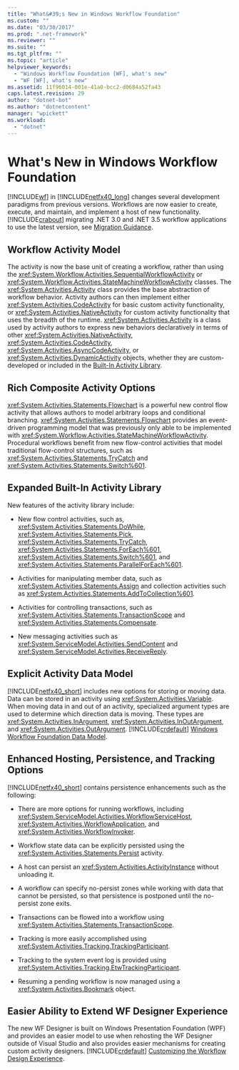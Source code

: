 ```yaml
---
title: "What&#39;s New in Windows Workflow Foundation"
ms.custom: ""
ms.date: "03/30/2017"
ms.prod: ".net-framework"
ms.reviewer: ""
ms.suite: ""
ms.tgt_pltfrm: ""
ms.topic: "article"
helpviewer_keywords: 
  - "Windows Workflow Foundation [WF], what's new"
  - "WF [WF], what's new"
ms.assetid: 11f96014-001e-41a0-bcc2-d0684a52fa43
caps.latest.revision: 29
author: "dotnet-bot"
ms.author: "dotnetcontent"
manager: "wpickett"
ms.workload: 
  - "dotnet"
---
```

# What&#39;s New in Windows Workflow Foundation
[!INCLUDE[wf](../../../includes/wf-md.md)] in [!INCLUDE[netfx40_long](../../../includes/netfx40-long-md.md)] changes several development paradigms from previous versions. Workflows are now easier to create, execute, and maintain, and implement a host of new functionality. [!INCLUDE[crabout](../../../includes/crabout-md.md)] migrating .NET 3.0 and .NET 3.5 workflow applications to use the latest version, see [Migration Guidance](../../../docs/framework/windows-workflow-foundation/migration-guidance.md).  
  
## Workflow Activity Model  
 The activity is now the base unit of creating a workflow, rather than using the <xref:System.Workflow.Activities.SequentialWorkflowActivity> or <xref:System.Workflow.Activities.StateMachineWorkflowActivity> classes. The <xref:System.Activities.Activity> class provides the base abstraction of workflow behavior. Activity authors can then implement either <xref:System.Activities.CodeActivity> for basic custom activity functionality, or <xref:System.Activities.NativeActivity> for custom activity functionality that uses the breadth of the runtime. <xref:System.Activities.Activity> is a class used by activity authors to express new behaviors declaratively in terms of other <xref:System.Activities.NativeActivity>, <xref:System.Activities.CodeActivity>, <xref:System.Activities.AsyncCodeActivity>, or <xref:System.Activities.DynamicActivity> objects, whether they are custom-developed or included in the [Built-In Activity Library](../../../docs/framework/windows-workflow-foundation/net-framework-4-5-built-in-activity-library.md).  
  
## Rich Composite Activity Options  
 <xref:System.Activities.Statements.Flowchart> is a powerful new control flow activity that allows authors to model arbitrary loops and conditional branching. <xref:System.Activities.Statements.Flowchart> provides an event-driven programming model that was previously only able to be implemented with <xref:System.Workflow.Activities.StateMachineWorkflowActivity>. Procedural workflows benefit from new flow-control activities that model traditional flow-control structures, such as <xref:System.Activities.Statements.TryCatch> and <xref:System.Activities.Statements.Switch%601>.  
  
## Expanded Built-In Activity Library  
 New features of the activity library include:  
  
-   New flow control activities, such as, <xref:System.Activities.Statements.DoWhile>, <xref:System.Activities.Statements.Pick>, <xref:System.Activities.Statements.TryCatch>, <xref:System.Activities.Statements.ForEach%601>, <xref:System.Activities.Statements.Switch%601>, and <xref:System.Activities.Statements.ParallelForEach%601>.  
  
-   Activities for manipulating member data, such as <xref:System.Activities.Statements.Assign> and collection activities such as <xref:System.Activities.Statements.AddToCollection%601>.  
  
-   Activities for controlling transactions, such as <xref:System.Activities.Statements.TransactionScope> and <xref:System.Activities.Statements.Compensate>.  
  
-   New messaging activities such as <xref:System.ServiceModel.Activities.SendContent> and <xref:System.ServiceModel.Activities.ReceiveReply>.  
  
## Explicit Activity Data Model  
 [!INCLUDE[netfx40_short](../../../includes/netfx40-short-md.md)] includes new options for storing or moving data. Data can be stored in an activity using <xref:System.Activities.Variable>. When moving data in and out of an activity, specialized argument types are used to determine which direction data is moving. These types are <xref:System.Activities.InArgument>, <xref:System.Activities.InOutArgument>, and <xref:System.Activities.OutArgument>. [!INCLUDE[crdefault](../../../includes/crdefault-md.md)] [Windows Workflow Foundation Data Model](../../../docs/framework/windows-workflow-foundation/data-model.md).  
  
## Enhanced Hosting, Persistence, and Tracking Options  
 [!INCLUDE[netfx40_short](../../../includes/netfx40-short-md.md)] contains persistence enhancements such as the following:  
  
-   There are more options for running workflows, including <xref:System.ServiceModel.Activities.WorkflowServiceHost>, <xref:System.Activities.WorkflowApplication>, and <xref:System.Activities.WorkflowInvoker>.  
  
-   Workflow state data can be explicitly persisted using the <xref:System.Activities.Statements.Persist> activity.  
  
-   A host can persist an <xref:System.Activities.ActivityInstance> without unloading it.  
  
-   A workflow can specify no-persist zones while working with data that cannot be persisted, so that persistence is postponed until the no-persist zone exits.  
  
-   Transactions can be flowed into a workflow using <xref:System.Activities.Statements.TransactionScope>.  
  
-   Tracking is more easily accomplished using <xref:System.Activities.Tracking.TrackingParticipant>.  
  
-   Tracking to the system event log is provided using <xref:System.Activities.Tracking.EtwTrackingParticipant>.  
  
-   Resuming a pending workflow is now managed using a <xref:System.Activities.Bookmark> object.  
  
## Easier Ability to Extend WF Designer Experience  
 The new WF Designer is built on Windows Presentation Foundation (WPF) and provides an easier model to use when rehosting the WF Designer outside of Visual Studio and also provides easier mechanisms for creating custom activity designers. [!INCLUDE[crdefault](../../../includes/crdefault-md.md)] [Customizing the Workflow Design Experience](../../../docs/framework/windows-workflow-foundation/customizing-the-workflow-design-experience.md).
